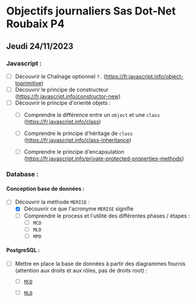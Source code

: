 # Objectifs journaliers Sas Dot-Net Roubaix P4

## Jeudi 24/11/2023

### Javascript :

- [ ] Découvrir le Chaînage optionnel `?.` (https://fr.javascript.info/object-toprimitive)
- [ ] Découvrir le principe de constructeur (https://fr.javascript.info/constructor-new)
- [ ] Découvrir le principe d'orienté objets :
    - [ ] Comprendre la différence entre un `object` et une `class` (https://fr.javascript.info/class)
    - [ ] Comprendre le principe d'héritage de `class` (https://fr.javascript.info/class-inheritance)
    - [ ] Comprendre le principe d'encapsulation (https://fr.javascript.info/private-protected-properties-methods)
    

### Database :

#### Conception base de données :

- [ ] Découvrir la méthode `MERISE` :
    - [x] Découvrir ce que l'acronyme `MERISE` signifie
    - [ ] Comprendre le process et l'utilité des différentes phases / étapes : 
        - [ ] `MCD`
        - [ ] `MLD`
        - [ ] `MPD`

#### PostgreSQL : 

- [ ] Mettre en place la base de données à partir des diagrammes fournis (attention aux droits et aux rôles, pas de droits root) : 
    - [ ] [`MCD`](./img/mcd.png)
    - [ ] [`MLD`](./img/mld.png)

